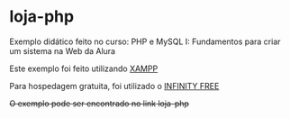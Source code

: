 # loja-php

Exemplo didático feito no curso: PHP e MySQL I: Fundamentos para criar um sistema na Web da Alura

Este exemplo foi feito utilizando [XAMPP](https://www.apachefriends.org/pt_br/index.html)

Para hospedagem gratuita, foi utilizado o [INFINITY FREE](https://infinityfree.net/)

~~O exemplo pode ser encontrado no link loja-php~~
